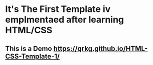 # It\'s  The First Template iv emplmentaed after learning HTML/CSS
## This is a Demo   https://qrkg.github.io/HTML-CSS-Template-1/
